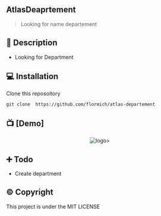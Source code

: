 ## AtlasDeaprtement

> Looking for name departement

## 📃 Description

* Looking for Department


## 💻 Installation
Clone this reposoitory

```
git clone  https://github.com/flormich/atlas-departement

```

## 📺 [Demo]
<p align="center"
  
 ![logo](Departement.gif)>
 
</p>


## ➕ Todo

* Create department

##  ©️ Copyright
This project is under the MIT LICENSE
